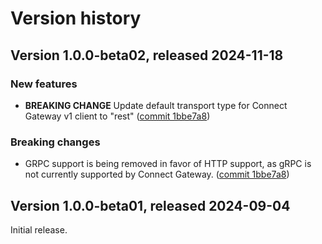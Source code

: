 # Version history

## Version 1.0.0-beta02, released 2024-11-18

### New features

- **BREAKING CHANGE** Update default transport type for Connect Gateway v1 client to "rest" ([commit 1bbe7a8](https://github.com/googleapis/google-cloud-dotnet/commit/1bbe7a88327709392b7fa0bb8a7abeea9b5f13d9))

### Breaking changes

- GRPC support is being removed in favor of HTTP support, as gRPC is not currently supported by Connect Gateway. ([commit 1bbe7a8](https://github.com/googleapis/google-cloud-dotnet/commit/1bbe7a88327709392b7fa0bb8a7abeea9b5f13d9))

## Version 1.0.0-beta01, released 2024-09-04

Initial release.
